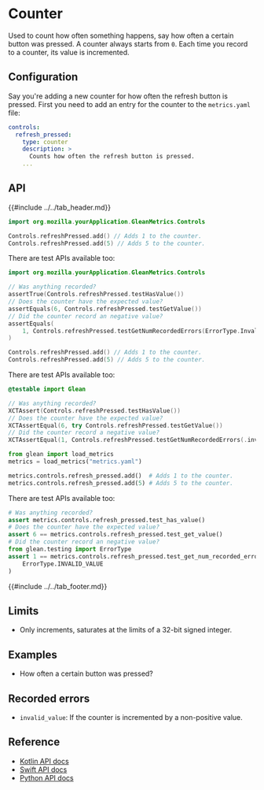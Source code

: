# Counter

Used to count how often something happens, say how often a certain button was pressed. A counter always starts from `0`. Each time you record to a counter, its value is incremented.

## Configuration

Say you're adding a new counter for how often the refresh button is pressed. First you need to add an entry for the counter to the `metrics.yaml` file:

```YAML
controls:
  refresh_pressed:
    type: counter
    description: >
      Counts how often the refresh button is pressed.
    ...
```

## API

{{#include ../../tab_header.md}}

<div data-lang="Kotlin" class="tab">

```Kotlin
import org.mozilla.yourApplication.GleanMetrics.Controls

Controls.refreshPressed.add() // Adds 1 to the counter.
Controls.refreshPressed.add(5) // Adds 5 to the counter.
```

There are test APIs available too:

```Kotlin
import org.mozilla.yourApplication.GleanMetrics.Controls

// Was anything recorded?
assertTrue(Controls.refreshPressed.testHasValue())
// Does the counter have the expected value?
assertEquals(6, Controls.refreshPressed.testGetValue())
// Did the counter record an negative value?
assertEquals(
    1, Controls.refreshPressed.testGetNumRecordedErrors(ErrorType.InvalidValue)
)
```

</div>

<div data-lang="Swift" class="tab">

```Swift
Controls.refreshPressed.add() // Adds 1 to the counter.
Controls.refreshPressed.add(5) // Adds 5 to the counter.
```

There are test APIs available too:

```Swift
@testable import Glean

// Was anything recorded?
XCTAssert(Controls.refreshPressed.testHasValue())
// Does the counter have the expected value?
XCTAssertEqual(6, try Controls.refreshPressed.testGetValue())
// Did the counter record a negative value?
XCTAssertEqual(1, Controls.refreshPressed.testGetNumRecordedErrors(.invalidValue))
```

</div>

<div data-lang="Python" class="tab">

```Python
from glean import load_metrics
metrics = load_metrics("metrics.yaml")

metrics.controls.refresh_pressed.add()  # Adds 1 to the counter.
metrics.controls.refresh_pressed.add(5) # Adds 5 to the counter.
```

There are test APIs available too:

```Python
# Was anything recorded?
assert metrics.controls.refresh_pressed.test_has_value()
# Does the counter have the expected value?
assert 6 == metrics.controls.refresh_pressed.test_get_value()
# Did the counter record an negative value?
from glean.testing import ErrorType
assert 1 == metrics.controls.refresh_pressed.test_get_num_recorded_errors(
    ErrorType.INVALID_VALUE
)
```

</div>

{{#include ../../tab_footer.md}}

## Limits

* Only increments, saturates at the limits of a 32-bit signed integer.

## Examples

* How often a certain button was pressed?

## Recorded errors

* `invalid_value`: If the counter is incremented by a non-positive value.

## Reference

* [Kotlin API docs](../../../javadoc/glean/mozilla.telemetry.glean.private/-counter-metric-type/index.html)
* [Swift API docs](../../../swift/Classes/CounterMetricType.html)
* [Python API docs](../../../python/glean/metrics/counter.html)
